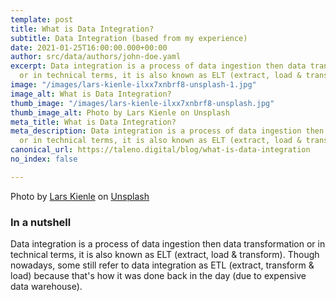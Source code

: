 ```yaml
---
template: post
title: What is Data Integration?
subtitle: Data Integration (based from my experience)
date: 2021-01-25T16:00:00.000+00:00
author: src/data/authors/john-doe.yaml
excerpt: Data integration is a process of data ingestion then data transformation
  or in technical terms, it is also known as ELT (extract, load & transform).
image: "/images/lars-kienle-ilxx7xnbrf8-unsplash-1.jpg"
image_alt: What is Data Integration?
thumb_image: "/images/lars-kienle-ilxx7xnbrf8-unsplash.jpg"
thumb_image_alt: Photo by Lars Kienle on Unsplash
meta_title: What is Data Integration?
meta_description: Data integration is a process of data ingestion then data transformation
  or in technical terms, it is also known as ELT (extract, load & transform).
canonical_url: https://taleno.digital/blog/what-is-data-integration
no_index: false

---
```

Photo by [Lars Kienle](https://unsplash.com/@larskienle?utm_source=unsplash&utm_medium=referral&utm_content=creditCopyText) on [Unsplash](https://unsplash.com/s/photos/data?utm_source=unsplash&utm_medium=referral&utm_content=creditCopyText)

### In a nutshell

Data integration is a process of data ingestion then data transformation or in technical terms, it is also known as ELT (extract, load & transform). Though nowadays, some still refer to data integration as ETL (extract, transform & load) because that's how it was done back in the day (due to expensive data warehouse).